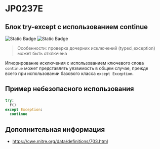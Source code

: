 # JP0237E
## Блок try-except с использованием continue

![Static Badge](https://img.shields.io/badge/%D0%A1%D1%82%D0%B5%D0%BF%D0%B5%D0%BD%D1%8C%20%D0%BA%D1%80%D0%B8%D1%82%D0%B8%D1%87%D0%BD%D0%BE%D1%81%D1%82%D0%B8-%D0%BD%D0%B8%D0%B7%D0%BA%D0%B0%D1%8F-mediumblue?style=for-the-badge)
![Static Badge](https://img.shields.io/badge/%D0%94%D0%BE%D1%81%D1%82%D0%BE%D0%B2%D0%B5%D1%80%D0%BD%D0%BE%D1%81%D1%82%D1%8C%20%D0%BE%D0%BF%D1%80%D0%B5%D0%B4%D0%B5%D0%BB%D0%B5%D0%BD%D0%B8%D1%8F-%D0%B2%D1%8B%D1%81%D0%BE%D0%BA%D0%B0%D1%8F-crimson?style=for-the-badge)

> Особенности: проверка дочерних исключений (typed_exception) может быть отключена

Игнорирование исключения с использованием ключевого слова `сontinue` может представлять уязвимость в общем случае, прежде всего при использовании базового класса `except Exception`.

## Пример небезопасного использования

```python linenums="1"
try:
  f()
except Exception:
  continue
```

## Дополнительная информация

* <https://cwe.mitre.org/data/definitions/703.html>
